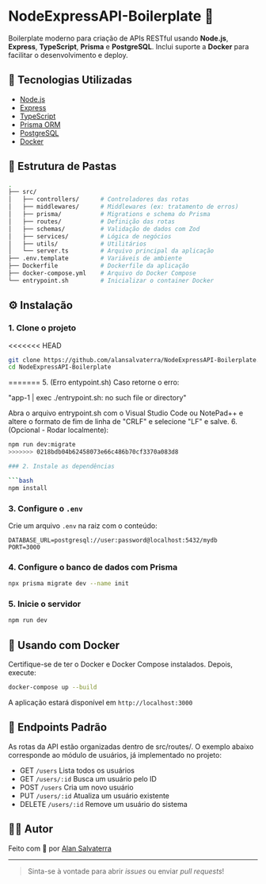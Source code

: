 # NodeExpressAPI-Boilerplate 🚀

Boilerplate moderno para criação de APIs RESTful usando **Node.js**, **Express**, **TypeScript**, **Prisma** e **PostgreSQL**. Inclui suporte a **Docker** para facilitar o desenvolvimento e deploy.

## 🧱 Tecnologias Utilizadas

- [Node.js](https://nodejs.org/)
- [Express](https://expressjs.com/)
- [TypeScript](https://www.typescriptlang.org/)
- [Prisma ORM](https://www.prisma.io/)
- [PostgreSQL](https://www.postgresql.org/)
- [Docker](https://www.docker.com/)

## 📁 Estrutura de Pastas

```bash
.
├── src/
│   ├── controllers/      # Controladores das rotas
│   ├── middlewares/      # Middlewares (ex: tratamento de erros)
│   ├── prisma/           # Migrations e schema do Prisma
│   ├── routes/           # Definição das rotas
│   ├── schemas/          # Validação de dados com Zod
│   ├── services/         # Lógica de negócios
│   ├── utils/            # Utilitários
│   └── server.ts         # Arquivo principal da aplicação
├── .env.template         # Variáveis de ambiente
├── Dockerfile            # Dockerfile da aplicação
├── docker-compose.yml    # Arquivo do Docker Compose
└── entrypoint.sh         # Inicializar o container Docker
```

## ⚙️ Instalação

### 1. Clone o projeto

<<<<<<< HEAD
```bash
git clone https://github.com/alansalvaterra/NodeExpressAPI-Boilerplate.git
cd NodeExpressAPI-Boilerplate
```
=======
5. (Erro entypoint.sh) Caso retorne o erro:
   
   "app-1  | exec ./entrypoint.sh: no such file or directory"

   Abra o arquivo entrypoint.sh com o Visual Studio Code ou NotePad++ e altere o formato de fim de linha de "CRLF" e selecione "LF" e salve.
6. (Opcional - Rodar localmente):   
   ```bash
   npm run dev:migrate  
>>>>>>> 0218bdb04b62458073e66c486b70cf3370a083d8

### 2. Instale as dependências

```bash
npm install
```

### 3. Configure o `.env`

Crie um arquivo `.env` na raiz com o conteúdo:

```env
DATABASE_URL=postgresql://user:password@localhost:5432/mydb
PORT=3000
```

### 4. Configure o banco de dados com Prisma

```bash
npx prisma migrate dev --name init
```

### 5. Inicie o servidor

```bash
npm run dev
```

## 🐳 Usando com Docker

Certifique-se de ter o Docker e Docker Compose instalados. Depois, execute:

```bash
docker-compose up --build
```

A aplicação estará disponível em `http://localhost:3000`

## 📌 Endpoints Padrão

As rotas da API estão organizadas dentro de src/routes/. O exemplo abaixo corresponde ao módulo de usuários, já implementado no projeto:

- GET	    `/users`	    Lista todos os usuários
- GET	    `/users/:id`	Busca um usuário pelo ID
- POST	    `/users`	    Cria um novo usuário
- PUT	    `/users/:id`	Atualiza um usuário existente
- DELETE	`/users/:id`	Remove um usuário do sistema

## 🧑‍💻 Autor

Feito com 💙 por [Alan Salvaterra](https://github.com/alansalvaterra)

---

> Sinta-se à vontade para abrir *issues* ou enviar *pull requests*!
